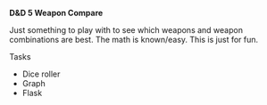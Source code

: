 **D&D 5 Weapon Compare**

Just something to play with to see which weapons and weapon combinations are best. The math is known/easy.  This is just for fun.

Tasks
* Dice roller
* Graph
* Flask
